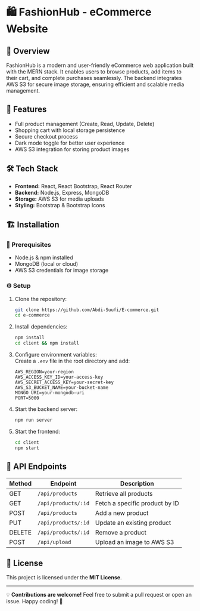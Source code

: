 # 🛍️ FashionHub - eCommerce Website

## 📌 Overview  
FashionHub is a modern and user-friendly eCommerce web application built with the MERN stack. It enables users to browse products, add items to their cart, and complete purchases seamlessly. The backend integrates AWS S3 for secure image storage, ensuring efficient and scalable media management.  

## 🚀 Features  
- Full product management (Create, Read, Update, Delete)  
- Shopping cart with local storage persistence  
- Secure checkout process  
- Dark mode toggle for better user experience  
- AWS S3 integration for storing product images  

## 🛠️ Tech Stack  
- **Frontend:** React, React Bootstrap, React Router  
- **Backend:** Node.js, Express, MongoDB  
- **Storage:** AWS S3 for media uploads  
- **Styling:** Bootstrap & Bootstrap Icons  

## 🏗️ Installation  

### 📌 Prerequisites  
- Node.js & npm installed  
- MongoDB (local or cloud)  
- AWS S3 credentials for image storage  

### ⚙️ Setup  
1. Clone the repository:  
   ```sh
   git clone https://github.com/Abdi-Suufi/E-commerce.git
   cd e-commerce
   ```

2. Install dependencies:  
   ```sh
   npm install
   cd client && npm install
   ```

3. Configure environment variables:  
   Create a `.env` file in the root directory and add:  
   ```env
   AWS_REGION=your-region
   AWS_ACCESS_KEY_ID=your-access-key
   AWS_SECRET_ACCESS_KEY=your-secret-key
   AWS_S3_BUCKET_NAME=your-bucket-name
   MONGO_URI=your-mongodb-uri
   PORT=5000
   ```

4. Start the backend server:  
   ```sh
   npm run server
   ```

5. Start the frontend:  
   ```sh
   cd client
   npm start
   ```

## 📡 API Endpoints  
| Method | Endpoint | Description |  
|--------|----------|-------------|  
| GET | `/api/products` | Retrieve all products |  
| GET | `/api/products/:id` | Fetch a specific product by ID |  
| POST | `/api/products` | Add a new product |  
| PUT | `/api/products/:id` | Update an existing product |  
| DELETE | `/api/products/:id` | Remove a product |  
| POST | `/api/upload` | Upload an image to AWS S3 |  

## 📜 License  
This project is licensed under the **MIT License**.  

---

💡 **Contributions are welcome!** Feel free to submit a pull request or open an issue. Happy coding! 🚀

